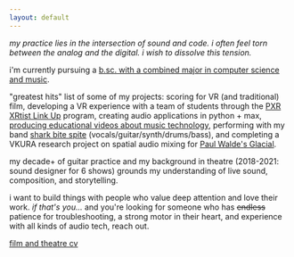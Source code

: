 ```yaml
---
layout: default
---
```

_my practice lies in the intersection of sound and code. i often feel torn between the analog and the digital. i wish to dissolve this tension._

i'm currently pursuing a <ins>b.sc. with a combined major in computer science and music</ins>.

"greatest hits" list of some of my projects: scoring for VR (and traditional) film, developing a VR experience with a team of students through the [PXR XRtist Link Up](https://performanceandxr.com/initiatives/xrtist-link-up/) program, creating audio applications in python + max, [producing educational videos about music technology](https://youtu.be/va4UkxFtGmY), performing with my band [shark bite spite](https://sharkbitespite.carrd.co) (vocals/guitar/synth/drums/bass), and completing a VKURA research project on spatial audio mixing for [Paul Walde's Glacial](https://paulwalde.bandcamp.com/album/glacial?from=search&search_item_id=3876905523&search_item_type=a&search_match_part=?&search_page_id=3878063983&search_page_no=1&search_rank=1&search_sig=98c3993dd7d917ddb6fddd1c5b0318df). 

my decade+ of guitar practice and my background in theatre (2018-2021: sound designer for 6 shows) grounds my understanding of live sound, composition, and storytelling.

i want to build things with people who value deep attention and love their work. _if that's you..._ and you're looking for someone who has ~~endless~~ patience for troubleshooting, a strong motor in their heart, and experience with all kinds of audio tech, reach out.

[film and theatre cv](./filmtheatre.html)

